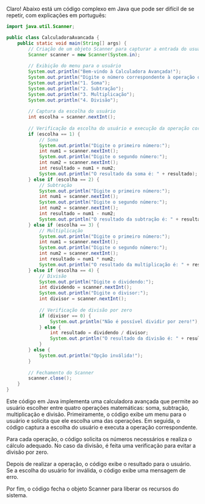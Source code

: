 Claro! Abaixo está um código complexo em Java que pode ser difícil de se repetir, com explicações em português:

```java
import java.util.Scanner;

public class CalculadoraAvancada {
    public static void main(String[] args) {
        // Criação de um objeto Scanner para capturar a entrada do usuário
        Scanner scanner = new Scanner(System.in);
        
        // Exibição do menu para o usuário
        System.out.println("Bem-vindo à Calculadora Avançada!");
        System.out.println("Digite o número correspondente à operação que deseja realizar:");
        System.out.println("1. Soma");
        System.out.println("2. Subtração");
        System.out.println("3. Multiplicação");
        System.out.println("4. Divisão");
        
        // Captura da escolha do usuário
        int escolha = scanner.nextInt();
        
        // Verificação da escolha do usuário e execução da operação correspondente
        if (escolha == 1) {
            // Soma
            System.out.println("Digite o primeiro número:");
            int num1 = scanner.nextInt();
            System.out.println("Digite o segundo número:");
            int num2 = scanner.nextInt();
            int resultado = num1 + num2;
            System.out.println("O resultado da soma é: " + resultado);
        } else if (escolha == 2) {
            // Subtração
            System.out.println("Digite o primeiro número:");
            int num1 = scanner.nextInt();
            System.out.println("Digite o segundo número:");
            int num2 = scanner.nextInt();
            int resultado = num1 - num2;
            System.out.println("O resultado da subtração é: " + resultado);
        } else if (escolha == 3) {
            // Multiplicação
            System.out.println("Digite o primeiro número:");
            int num1 = scanner.nextInt();
            System.out.println("Digite o segundo número:");
            int num2 = scanner.nextInt();
            int resultado = num1 * num2;
            System.out.println("O resultado da multiplicação é: " + resultado);
        } else if (escolha == 4) {
            // Divisão
            System.out.println("Digite o dividendo:");
            int dividendo = scanner.nextInt();
            System.out.println("Digite o divisor:");
            int divisor = scanner.nextInt();
            
            // Verificação de divisão por zero
            if (divisor == 0) {
                System.out.println("Não é possível dividir por zero!");
            } else {
                int resultado = dividendo / divisor;
                System.out.println("O resultado da divisão é: " + resultado);
            }
        } else {
            System.out.println("Opção inválida!");
        }
        
        // Fechamento do Scanner
        scanner.close();
    }
}
```

Este código em Java implementa uma calculadora avançada que permite ao usuário escolher entre quatro operações matemáticas: soma, subtração, multiplicação e divisão. Primeiramente, o código exibe um menu para o usuário e solicita que ele escolha uma das operações. Em seguida, o código captura a escolha do usuário e executa a operação correspondente.

Para cada operação, o código solicita os números necessários e realiza o cálculo adequado. No caso da divisão, é feita uma verificação para evitar a divisão por zero.

Depois de realizar a operação, o código exibe o resultado para o usuário. Se a escolha do usuário for inválida, o código exibe uma mensagem de erro.

Por fim, o código fecha o objeto Scanner para liberar os recursos do sistema.